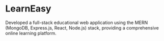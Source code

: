 # LearnEasy
Developed a full-stack educational web application using the MERN (MongoDB, Express.js, React, Node.js) stack, providing a comprehensive online learning platform.
